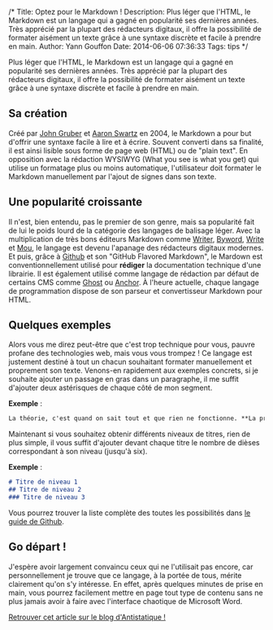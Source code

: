 /*
Title: Optez pour le Markdown !
Description: Plus léger que l'HTML, le Markdown est un langage qui a gagné en popularité ses dernières années. Très apprécié par la plupart des rédacteurs digitaux, il offre la possibilité de formater aisément un texte grâce à une syntaxe discrète et  facile à prendre en main.
Author: Yann Gouffon
Date: 2014-06-06 07:36:33
Tags: tips
*/

Plus léger que l'HTML, le Markdown est un langage qui a gagné en popularité ses dernières années. Très apprécié par la plupart des rédacteurs digitaux, il offre la possibilité de formater aisément un texte grâce à une syntaxe discrète et  facile à prendre en main.

## Sa création
Créé par [John Gruber](http://fr.wikipedia.org/wiki/John_Gruber) et [Aaron Swartz](http://fr.wikipedia.org/wiki/Aaron_Swartz) en 2004, le Markdown a pour but d'offrir une syntaxe facile à lire et à écrire. Souvent converti dans sa finalité, il est ainsi lisible sous forme de page web (HTML) ou de "plain text". En opposition avec la rédaction WYSIWYG (What you see is what you get) qui utilise un formatage plus ou moins automatique, l'utilisateur doit formater le Markdown manuellement par l'ajout de signes dans son texte.

## Une popularité croissante
Il n'est, bien entendu, pas le premier de son genre, mais sa popularité fait de lui le poids lourd de la catégorie des langages de balisage léger. Avec la multiplication de très bons éditeurs Markdown comme [Writer](http://writer.pro/), [Byword](http://bywordapp.com/), [Write](http://writeapp.net/mac/) et [Mou](http://mouapp.com/), le langage est devenu l'apanage des rédacteurs digitaux modernes. Et puis, grâce à [Github](http://github.com) et son "GitHub Flavored Markdown", le Mardown est conventionnellement utilisé pour **rédiger** la documentation technique d'une librairie. Il est également utilisé comme langage de rédaction par défaut de certains CMS comme [Ghost](https://ghost.org/) ou [Anchor](http://anchorcms.com/). À l'heure actuelle, chaque langage de programmation dispose de son parseur et convertisseur Markdown pour HTML.

## Quelques exemples
Alors vous me direz peut-être que c'est trop technique pour vous, pauvre profane des technologies web, mais vous vous trompez ! Ce langage est justement destiné à tout un chacun souhaitant formater manuellement et proprement son texte. Venons-en rapidement aux exemples concrets, si je souhaite ajouter un passage en gras dans un paragraphe, il me suffit d'ajouter deux astérisques de chaque côté de mon segment.

**Exemple** :

```markdown
La théorie, c'est quand on sait tout et que rien ne fonctionne. **La pratique, c'est quand tout fonctionne et que personne ne sait pourquoi**. Si la pratique et la théorie sont réunies, rien ne fonctionne et on ne sait pas pourquoi.
```

Maintenant si vous souhaitez obtenir différents niveaux de titres, rien de plus simple, il vous suffit d'ajouter devant chaque titre le nombre de dièses correspondant à son niveau (jusqu'à six).

**Exemple** :

```markdown
# Titre de niveau 1
## Titre de niveau 2
### Titre de niveau 3
```

Vous pourrez trouver la liste complète des toutes les possibilités dans [le guide de Github](https://guides.github.com/features/mastering-markdown/).

## Go départ !
J'espère avoir largement convaincu ceux qui ne l'utilisait pas encore, car personnellement je trouve que ce langage, à la portée de tous, mérite clairement qu'on s'y intéresse. En effet, après quelques minutes de prise en main, vous pourrez facilement mettre en page tout type de contenu sans ne plus jamais avoir à faire avec l'interface chaotique de Microsoft Word.

[Retrouver cet article sur le blog d'Antistatique !](http://antistatique.net/blog/2014/06/06/optez-pour-le-markdown/)
